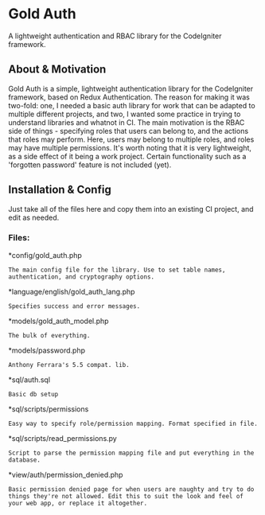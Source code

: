 Gold Auth
=========
A lightweight authentication and RBAC library for the CodeIgniter framework.

About & Motivation
------------
Gold Auth is a simple, lightweight authentication library for the CodeIgniter framework, based on Redux Authentication. The reason for making it was two-fold: one, I needed a basic auth library for work that can be adapted to multiple different projects, and two, I wanted some practice in trying to understand libraries and whatnot in CI. The main motivation is the RBAC side of things - specifying roles that users can belong to, and the actions that roles may perform. Here, users may belong to multiple roles, and roles may have multiple permissions. It's worth noting that it is very lightweight, as a side effect of it being a work project. Certain functionality such as a 'forgotten password' feature is not included (yet).

Installation & Config
------------
Just take all of the files here and copy them into an existing CI project, and edit as needed. 

### Files:
*config/gold_auth.php

	The main config file for the library. Use to set table names, authentication, and cryptography options.

*language/english/gold_auth_lang.php
	
	Specifies success and error messages.


*models/gold_auth_model.php

	The bulk of everything.

*models/password.php

	Anthony Ferrara's 5.5 compat. lib.

*sql/auth.sql

	Basic db setup

*sql/scripts/permissions

	Easy way to specify role/permission mapping. Format specified in file.

*sql/scripts/read_permissions.py

	Script to parse the permission mapping file and put everything in the database.

*view/auth/permission_denied.php

	Basic permission denied page for when users are naughty and try to do things they're not allowed. Edit this to suit the look and feel of your web app, or replace it altogether.


